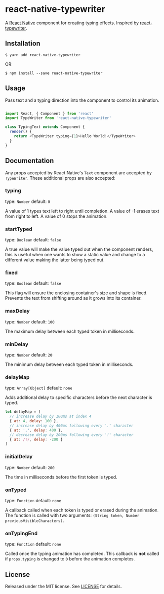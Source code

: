 # react-native-typewriter

A [React Native] component for creating typing effects.
Inspired by [react-typewriter].

## Installation

```
$ yarn add react-native-typewriter
```

OR

```
$ npm install --save react-native-typewriter
```

## Usage

Pass text and a typing direction into the component to control its animation.

```javascript

import React, { Component } from 'react'
import TypeWriter from 'react-native-typewriter'

class TypingText extends Component {
  render() {
    return <TypeWriter typing={1}>Hello World!</TypeWriter>
  }
}
```

## Documentation

Any props accepted by React Native's `Text` component are accepted by `TypeWriter`. These additional props are also accepted:

### typing

type: `Number` default: `0`

A value of 1 types text left to right until completion. A value of -1 erases
text from right to left. A value of 0 stops the animation.

### startTyped

type: `Boolean` default: `false`

A true value will make the value typed out when the component renders, this is useful when one wants to show a static value and change to a different value making the latter being typed out.

### fixed

type: `Boolean` default: `false`

This flag will ensure the enclosing container's size and shape is fixed.
Prevents the text from shifting around as it grows into its container.

### maxDelay

type: `Number` default: `100`

The maximum delay between each typed token in milliseconds.

### minDelay

type: `Number` default: `20`

The minimum delay between each typed token in milliseconds.

### delayMap

type: `Array[Object]` default: `none`

Adds additional delay to specific characters before the next character is typed.

```javascript
let delayMap = [
  // increase delay by 100ms at index 4
  { at: 4, delay: 100 },
  // increase delay by 400ms following every '.' character
  { at: '.', delay: 400 },
  // decrease delay by 200ms following every '!' character
  { at: /!/, delay: -200 }
]
```

### initialDelay

type: `Number` default: `200`

The time in milliseconds before the first token is typed.

### onTyped

type: `Function` default: `none`

A callback called when each token is typed or erased during the animation. The
function is called with two arguments:
`(String token, Number previousVisibleCharacters)`.

### onTypingEnd

type: `Function` default: `none`

Called once the typing animation has completed. This callback is **not** called
if `props.typing` is changed to `0` before the animation completes.

## License

Released under the MIT license. See [LICENSE](LICENSE) for details.

[React Native]: https://facebook.github.io/react-native/
[react-typewriter]: https://github.com/ianbjorndilling/react-typewriter
